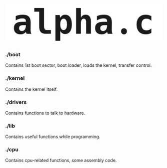 <p align="center">
   <img src="media/alpha.png">
</p>

### ./boot
Contains 1st boot sector, boot loader, loads the kernel, transfer control.

### ./kernel
Contains the kernel itself.

### ./drivers
Contains functions to talk to hardware.

### ./lib
Contains useful functions while programming.

### ./cpu
Contains cpu-related functions, some assembly code.